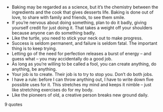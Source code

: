  - Baking may be regarded as a science, but it’s the chemistry between the ingredients and the cook that gives desserts life. Baking is done out of love, to share with family and friends, to see them smile.
 - If you’re nervous about doing something, plan to do it badly, giving yourself credit for just doing it. That takes a weight off your shoulders because anyone can do something badly.
 - Like the turtle, you need to stick your neck out to make progress.
 - Success is seldom permanent, and failure is seldom fatal. The important thing is to keep trying.
 - Letting go of the need for perfection releases a burst of energy – and guess what – you may accidentally do a good job.
 - As long as you’re willing to be called a fool, you can create anything, do anything, be anything.
 - Your job is to create. Their job is to try to stop you. Don’t do both jobs.
 - I have a rule: before I can throw anything out, I have to write down five possible uses for it. This stretches my mind and keeps it nimble – just like stretching exercises do for my body.
 - Like the pioneers of old, a creative person breaks new ground daily.

9 quotes